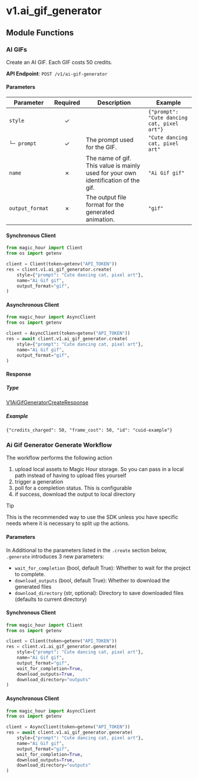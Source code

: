 # v1.ai_gif_generator

## Module Functions
### AI GIFs <a name="create"></a>

Create an AI GIF. Each GIF costs 50 credits.

**API Endpoint**: `POST /v1/ai-gif-generator`

#### Parameters

| Parameter | Required | Description | Example |
|-----------|:--------:|-------------|--------|
| `style` | ✓ |  | `{"prompt": "Cute dancing cat, pixel art"}` |
| `└─ prompt` | ✓ | The prompt used for the GIF. | `"Cute dancing cat, pixel art"` |
| `name` | ✗ | The name of gif. This value is mainly used for your own identification of the gif. | `"Ai Gif gif"` |
| `output_format` | ✗ | The output file format for the generated animation. | `"gif"` |

#### Synchronous Client

```python
from magic_hour import Client
from os import getenv

client = Client(token=getenv("API_TOKEN"))
res = client.v1.ai_gif_generator.create(
    style={"prompt": "Cute dancing cat, pixel art"},
    name="Ai Gif gif",
    output_format="gif",
)

```

#### Asynchronous Client

```python
from magic_hour import AsyncClient
from os import getenv

client = AsyncClient(token=getenv("API_TOKEN"))
res = await client.v1.ai_gif_generator.create(
    style={"prompt": "Cute dancing cat, pixel art"},
    name="Ai Gif gif",
    output_format="gif",
)

```

#### Response

##### Type
[V1AiGifGeneratorCreateResponse](/magic_hour/types/models/v1_ai_gif_generator_create_response.py)

##### Example
`{"credits_charged": 50, "frame_cost": 50, "id": "cuid-example"}`
<!-- CUSTOM DOCS START -->

### Ai Gif Generator Generate Workflow <a name="generate"></a>

The workflow performs the following action

1. upload local assets to Magic Hour storage. So you can pass in a local path instead of having to upload files yourself
2. trigger a generation
3. poll for a completion status. This is configurable
4. if success, download the output to local directory

> [!TIP]
> This is the recommended way to use the SDK unless you have specific needs where it is necessary to split up the actions.

#### Parameters

In Additional to the parameters listed in the `.create` section below, `.generate` introduces 3 new parameters:

- `wait_for_completion` (bool, default True): Whether to wait for the project to complete.
- `download_outputs` (bool, default True): Whether to download the generated files
- `download_directory` (str, optional): Directory to save downloaded files (defaults to current directory)

#### Synchronous Client

```python
from magic_hour import Client
from os import getenv

client = Client(token=getenv("API_TOKEN"))
res = client.v1.ai_gif_generator.generate(
    style={"prompt": "Cute dancing cat, pixel art"},
    name="Ai Gif gif",
    output_format="gif",
    wait_for_completion=True,
    download_outputs=True,
    download_directory="outputs"
)
```

#### Asynchronous Client

```python
from magic_hour import AsyncClient
from os import getenv

client = AsyncClient(token=getenv("API_TOKEN"))
res = await client.v1.ai_gif_generator.generate(
    style={"prompt": "Cute dancing cat, pixel art"},
    name="Ai Gif gif",
    output_format="gif",
    wait_for_completion=True,
    download_outputs=True,
    download_directory="outputs"
)
```

<!-- CUSTOM DOCS END -->

